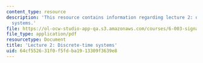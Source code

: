 ```yaml
---
content_type: resource
description: 'This resource contains information regarding lecture 2: discrete-time
  systems.'
file: https://ol-ocw-studio-app-qa.s3.amazonaws.com/courses/6-003-signals-and-systems-fall-2011/64cf552631f0f5fdba1913309f3639e8_MIT6_003F11_lec02.pdf
file_type: application/pdf
resourcetype: Document
title: 'Lecture 2: Discrete-time systems'
uid: 64cf5526-31f0-f5fd-ba19-13309f3639e8
---
```

